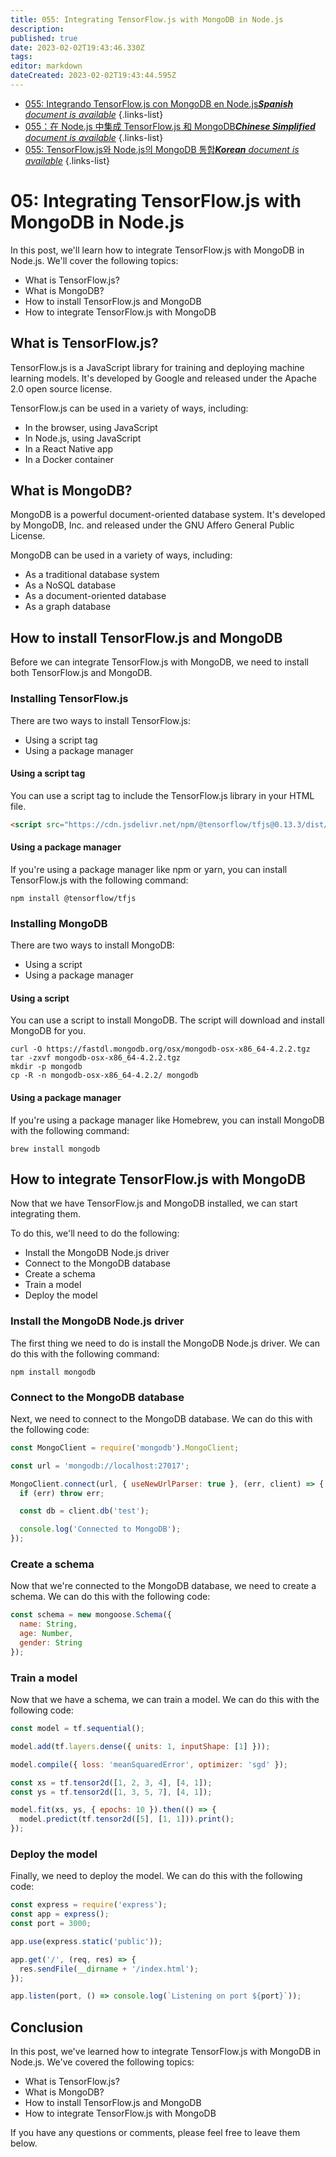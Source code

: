 ```yaml
---
title: 055: Integrating TensorFlow.js with MongoDB in Node.js
description: 
published: true
date: 2023-02-02T19:43:46.330Z
tags: 
editor: markdown
dateCreated: 2023-02-02T19:43:44.595Z
---
```


- [055: Integrando TensorFlow.js con MongoDB en Node.js***Spanish** document is available*](/es/Knowledge-base/TensorFlow-js/Learning/055-integrating-tensorflow-js-with-mongodb-in-node-js)
{.links-list}
- [055：在 Node.js 中集成 TensorFlow.js 和 MongoDB***Chinese Simplified** document is available*](/zh/Knowledge-base/TensorFlow-js/Learning/055-integrating-tensorflow-js-with-mongodb-in-node-js)
{.links-list}
- [055: TensorFlow.js와 Node.js의 MongoDB 통합***Korean** document is available*](/ko/Knowledge-base/TensorFlow-js/Learning/055-integrating-tensorflow-js-with-mongodb-in-node-js)
{.links-list}


# 05: Integrating TensorFlow.js with MongoDB in Node.js

In this post, we'll learn how to integrate TensorFlow.js with MongoDB in Node.js. We'll cover the following topics:

- What is TensorFlow.js?
- What is MongoDB?
- How to install TensorFlow.js and MongoDB
- How to integrate TensorFlow.js with MongoDB

## What is TensorFlow.js?

TensorFlow.js is a JavaScript library for training and deploying machine learning models. It's developed by Google and released under the Apache 2.0 open source license.

TensorFlow.js can be used in a variety of ways, including:

- In the browser, using JavaScript
- In Node.js, using JavaScript
- In a React Native app
- In a Docker container

## What is MongoDB?

MongoDB is a powerful document-oriented database system. It's developed by MongoDB, Inc. and released under the GNU Affero General Public License.

MongoDB can be used in a variety of ways, including:

- As a traditional database system
- As a NoSQL database
- As a document-oriented database
- As a graph database

## How to install TensorFlow.js and MongoDB

Before we can integrate TensorFlow.js with MongoDB, we need to install both TensorFlow.js and MongoDB.

### Installing TensorFlow.js

There are two ways to install TensorFlow.js:

- Using a script tag
- Using a package manager

#### Using a script tag

You can use a script tag to include the TensorFlow.js library in your HTML file.

```html
<script src="https://cdn.jsdelivr.net/npm/@tensorflow/tfjs@0.13.3/dist/tf.min.js"></script>
```

#### Using a package manager

If you're using a package manager like npm or yarn, you can install TensorFlow.js with the following command:

```
npm install @tensorflow/tfjs
```

### Installing MongoDB

There are two ways to install MongoDB:

- Using a script
- Using a package manager

#### Using a script

You can use a script to install MongoDB. The script will download and install MongoDB for you.

```
curl -O https://fastdl.mongodb.org/osx/mongodb-osx-x86_64-4.2.2.tgz
tar -zxvf mongodb-osx-x86_64-4.2.2.tgz
mkdir -p mongodb
cp -R -n mongodb-osx-x86_64-4.2.2/ mongodb
```

#### Using a package manager

If you're using a package manager like Homebrew, you can install MongoDB with the following command:

```
brew install mongodb
```

## How to integrate TensorFlow.js with MongoDB

Now that we have TensorFlow.js and MongoDB installed, we can start integrating them.

To do this, we'll need to do the following:

- Install the MongoDB Node.js driver
- Connect to the MongoDB database
- Create a schema
- Train a model
- Deploy the model

### Install the MongoDB Node.js driver

The first thing we need to do is install the MongoDB Node.js driver. We can do this with the following command:

```
npm install mongodb
```

### Connect to the MongoDB database

Next, we need to connect to the MongoDB database. We can do this with the following code:

```javascript
const MongoClient = require('mongodb').MongoClient;

const url = 'mongodb://localhost:27017';

MongoClient.connect(url, { useNewUrlParser: true }, (err, client) => {
  if (err) throw err;

  const db = client.db('test');

  console.log('Connected to MongoDB');
});
```

### Create a schema

Now that we're connected to the MongoDB database, we need to create a schema. We can do this with the following code:

```javascript
const schema = new mongoose.Schema({
  name: String,
  age: Number,
  gender: String
});
```

### Train a model

Now that we have a schema, we can train a model. We can do this with the following code:

```javascript
const model = tf.sequential();

model.add(tf.layers.dense({ units: 1, inputShape: [1] }));

model.compile({ loss: 'meanSquaredError', optimizer: 'sgd' });

const xs = tf.tensor2d([1, 2, 3, 4], [4, 1]);
const ys = tf.tensor2d([1, 3, 5, 7], [4, 1]);

model.fit(xs, ys, { epochs: 10 }).then(() => {
  model.predict(tf.tensor2d([5], [1, 1])).print();
});
```

### Deploy the model

Finally, we need to deploy the model. We can do this with the following code:

```javascript
const express = require('express');
const app = express();
const port = 3000;

app.use(express.static('public'));

app.get('/', (req, res) => {
  res.sendFile(__dirname + '/index.html');
});

app.listen(port, () => console.log(`Listening on port ${port}`));
```

## Conclusion

In this post, we've learned how to integrate TensorFlow.js with MongoDB in Node.js. We've covered the following topics:

- What is TensorFlow.js?
- What is MongoDB?
- How to install TensorFlow.js and MongoDB
- How to integrate TensorFlow.js with MongoDB

If you have any questions or comments, please feel free to leave them below.